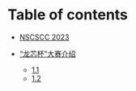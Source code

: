# Table of contents

- [NSCSCC 2023](index.md)

- [“龙芯杯”大赛介绍](lec01/index.md)
	- [1.1](lec01/1.1.md)
	- [1.2](lec01/1.2.md)
